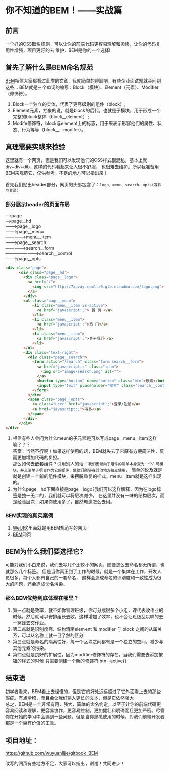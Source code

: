 # 你不知道的BEM！——实战篇
## 前言
一个好的CSS取名规则，可以让你的前端代码更容易理解和阅读，让你的代码复用性增强，项目更好的去
维护，BEM是你的一个选择!

## 首先了解什么是BEM命名规范
[BEM](http://en.bem.info/)相信大家都看过此类的文章，我就简单的聊聊吧，有些企业面试题就会问到这些...
BEM就是三个单词的缩写：Block（模块）、Element（元素）、Modifier（修饰符）。
1. Block一个独立的实体，代表了更高级别的组件（block）;
2. Element元素，抽象的说，就是block的后代，也就是子模块，用于形成一个完整的block整体（block__element）;
3. Modife修饰符，block与element上的标志，用于来表示形容他们的属性、状态、行为等等（block__--modifer）。

## 真理需要实践来检验

这里就有一个网页，但是我们可以发现他们的CSS样式很混乱，基本上就div+div+dib...这样的代码看起来让人很不舒服，
也很难去维护。所以我准备用BEM来规范它，仅供参考，不足的地方可以指出来！ <br><br>
首先我们贴出header部分，网页的头部包含了：`logo、menu、search、opts(写作与登录)` <br>
### 部分展示header的页面布局<br>
—>page <br>
——>page__hd <br>
———>page__logo <br>
———>page__menu <br>
—————>menu__item <br>
———>page__search  <br>
—————>search__form <br> 
————————>search__control <br>
———>page__opts

    
```html
<div class="page">
      <div class="page__hd">
        <div class="page__logo">
          <a href="/">
            <img src="http://7xpvay.com1.z0.glb.clouddn.com/logo.png">
          </a>
        </div>
        <ul class="page__menu">
            <li class="menu__item is-active">
              <a href="javascript:;"> 首 页 </a>
            </li>
            <li class="menu__item">
              <a href="javascript:;">热 门</a>
            </li>
            <li class="menu__item">
              <a href="javascript:;">关于我们</a>
            </li>
        </ul>
        <div class="text-right">
          <div class="page__search">
            <form action="/search" class="form search__form">
              <a href="javascript:;" class="icon">
                <img src="image/search.png" alt="">
              </a>
              <button type="button" name="button" class="btn">搜索</button>
              <input type="text" placeholder="搜索" class="search__control">
            </form>
          </div>
          <span class="page__opts">
            <a class="user" href="javascript:;">登录/注册</a>
            <a href="javascript:;">写作</a>
          </span>
        </div>
      </div>
</div>       
```
1. 相信有些人会问为什么meun的子元素是可以写成page__menu__item这样嘛？？？ <br>
答案：当然不行啊！如果这样使用的话，BEM就失去了它原有方便简洁性，反而更加增加代码的负担。 <br>
那么如何去嵌套组件？引用别人的话：`我们更倾向于组件的清单本身变为一个布局模块，并且清单子项目作为它的组件，使他们能够在其他地方独立使用`，
简单的说及就是就是创建一个新的组件模块，来摆脱重复的样式。menu__item就是这样出现的。
2. 为什么page__hd下面直接是page__logo?我们可以这样解释，因为在logo标签是独一无二的，我们就可以将层次减少，
在这里并没有一味的结构层次，而是经验层次！如果你使用多了，自然知道怎么去用。
### BEM实现的真实案例
1. [WeUI](https://weui.io/)这里面就是用BEM规范写的网页<br>
2. [BEM](http://en.bem.info/)网页

## BEM为什么我们要选择它?
可能对我们小白来说，我们去写几个比较小的网页，随便怎么去命名都无所谓，也就那么几个标签。
但是当你真正到了工作的时候，就是一个集体在工作，开发人员很多，每个人都有自己的一套命名，
这样会造成命名的识别度和一致性成为很大的问题，还会造成命名污染。<br>
### 那么BEM优势到底体现在哪里？
1. 第一点就是效率，就不如你管理班级，你可分成很多个小组，课代表收作业的时候，然后就可以安排组长去收，这样增加了效率，也不会让班级乱哄哄的去一窝蜂去交作业。
2. 第二点就是识别度高、结构清晰element 和 modifier 与 block 之间的从属关系，可以从名称上就一目了然的区分
3. 第三点就是命名的隔离性好，每一个区块之间都有是一个独立的空间，减少与其他元素的污染。
4. 第四点就是良好的扩展性，因为modifier修饰符的存在，当我们需要去添加按钮的样式的时候 只需要创建一个新的修饰符.btn--active{}
## 结束语

初学者看来，BEM看上去怪怪的，但是它的好处远远超过了它外面看上去的那些瑕疵。有点滑稽，而且会让我们输入更长的文本，但是它依然强大<br>
总之，BEM是一个非常有用，强大，简单的命名约定，以至于让你的前端代码更容易阅读和理解，更容易协作，更容易控制，更加健壮和明确而且更加严密。尽管你在开始的学习中会遇到一些问题，但是当你熟悉使用的时候，对我们前端开发者都是一个巨有价值的工具。


## 项目地址：
https://github.com/wuyuanlijie/gitbook_BEM

改写的网页有些地方不足，大家可以指出，谢谢！共同进步！

